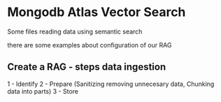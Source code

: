 # Mongodb Atlas Vector Search

Some files reading data using semantic search

there are some examples about configuration of our RAG

## Create a RAG - steps data ingestion

1 - Identify
2 - Prepare (Sanitizing removing unnecesary data, Chunking data into parts)
3 - Store


